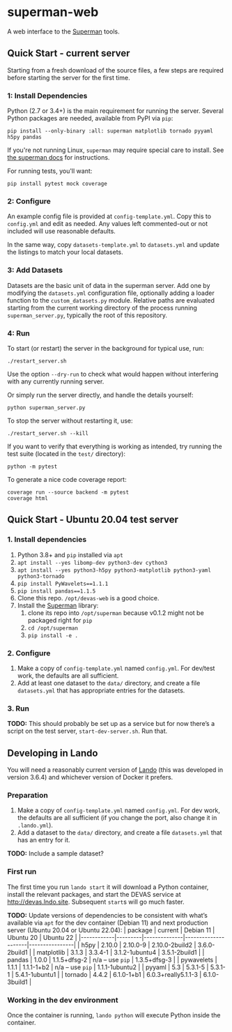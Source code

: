 # superman-web

A web interface to the [Superman](https://github.com/all-umass/superman) tools.

## Quick Start - current server

Starting from a fresh download of the source files,
a few steps are required before starting the server for the first time.

### 1: Install Dependencies

Python (2.7 or 3.4+) is the main requirement for running the server.
Several Python packages are needed, available from PyPI via `pip`:

    pip install --only-binary :all: superman matplotlib tornado pyyaml h5py pandas

If you're not running Linux, `superman` may require special care to install.
See [the superman docs](https://github.com/all-umass/superman#installation) for instructions.

For running tests, you'll want:

    pip install pytest mock coverage

### 2: Configure

An example config file is provided at `config-template.yml`.
Copy this to `config.yml` and edit as needed.
Any values left commented-out or not included will use reasonable defaults.

In the same way, copy `datasets-template.yml` to `datasets.yml`
and update the listings to match your local datasets.


### 3: Add Datasets

Datasets are the basic unit of data in the superman server.
Add one by modifying the `datasets.yml` configuration file,
optionally adding a loader function to the `custom_datasets.py` module.
Relative paths are evaluated starting from the current working directory
of the process running `superman_server.py`,
typically the root of this repository.


### 4: Run

To start (or restart) the server in the background for typical use, run:

    ./restart_server.sh

Use the option `--dry-run` to check what would happen without interfering
with any currently running server.

Or simply run the server directly, and handle the details yourself:

    python superman_server.py

To stop the server without restarting it, use:

    ./restart_server.sh --kill

If you want to verify that everything is working as intended,
try running the test suite (located in the `test/` directory):

    python -m pytest

To generate a nice code coverage report:

    coverage run --source backend -m pytest
    coverage html



## Quick Start - Ubuntu 20.04 test server


### 1. Install dependencies

1. Python 3.8+ and `pip` installed via `apt`
1. `apt install --yes libomp-dev python3-dev cython3` 
1. `apt install --yes python3-h5py python3-matplotlib python3-yaml python3-tornado` 
1. `pip install PyWavelets==1.1.1`
1. `pip install pandas==1.1.5`
1. Clone this repo. `/opt/devas-web` is a good choice.
1. Install the [Superman](https://github.com/all-umass/superman) library:
   1. clone its repo into `/opt/superman` because v0.1.2 might not be packaged right for `pip`
   1. `cd /opt/superman`
   1. `pip install -e .`


### 2. Configure

1. Make a copy of `config-template.yml` named `config.yml`. For dev/test work, the defaults are all sufficient.
1. Add at least one dataset to the `data/` directory, and create a file `datasets.yml` that has appropriate entries for the datasets.


### 3. Run

**TODO:** This should probably be set up as a service but for now there’s a script on the test server, `start-dev-server.sh`. Run that. 



## Developing in Lando

You will need a reasonably current version of [Lando](https://lando.dev/) (this was developed in version 3.6.4) and whichever version of Docker it prefers.


### Preparation

1. Make a copy of `config-template.yml` named `config.yml`. For dev work, the defaults are all sufficient (if you change the port, also change it in `.lando.yml`).
1. Add a dataset to the `data/` directory, and create a file `datasets.yml` that has an entry for it.

**TODO:** Include a sample dataset?


### First run

The first time you run `lando start` it will download a Python container, install the relevant packages, and start the DEVAS service at http://devas.lndo.site. Subsequent `start`s will go much faster.

**TODO:** Update versions of dependencies to be consistent with what’s available via `apt` for the dev container (Debian 11) and next production server (Ubuntu 20.04 or Ubuntu 22.04):
| package    | current | Debian 11    | Ubuntu 20           | Ubuntu 22      |
|------------|---------|--------------|---------------------|----------------|
| h5py       | 2.10.0  | 2.10.0-9     | 2.10.0-2build2      | 3.6.0-2build1  |
| matplotlib | 3.1.3   | 3.3.4-1      | 3.1.2-1ubuntu4      | 3.5.1-2build1  |
| pandas     | 1.0.0   | 1.1.5+dfsg-2 | n/a – use `pip`     | 1.3.5+dfsg-3   |
| pywavelets | 1.1.1   | 1.1.1-1+b2   | n/a – use `pip`     | 1.1.1-1ubuntu2 |
| pyyaml     | 5.3     | 5.3.1-5      | 5.3.1-1             | 5.4.1-1ubuntu1 |
| tornado    | 4.4.2   | 6.1.0-1+b1   | 6.0.3+really5.1.1-3 | 6.1.0-3build1  |


### Working in the dev environment

Once the container is running, `lando python` will execute Python inside the container. 

